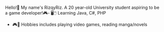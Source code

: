 Hello!👋 My name's RizqyRiz. A 20 year-old University student aspiring to be a game developer!🎮- 🖥️🖱️ Learning Java, C#, PHP
- 🎮📖 Hobbies includes playing video games, reading manga/novels


<!---
RizqyRiz/RizqyRiz is a ✨ special ✨ repository because its `README.md` (this file) appears on your GitHub profile.
You can click the Preview link to take a look at your changes.
--->
